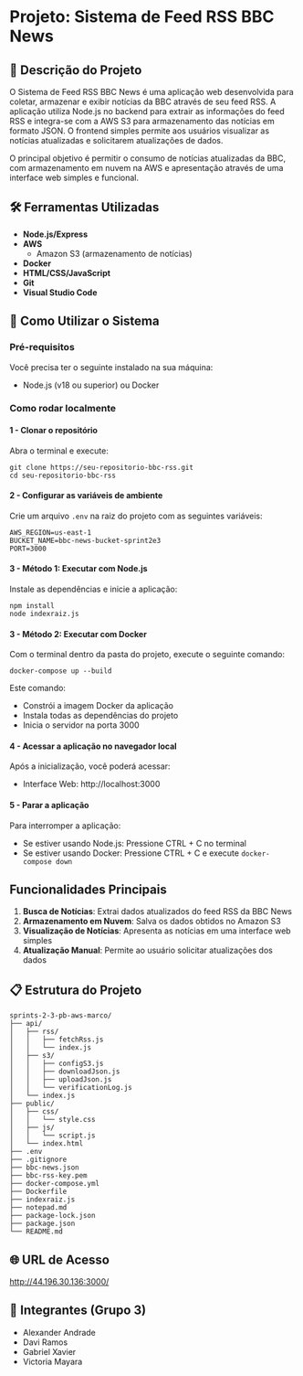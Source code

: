 # Projeto: Sistema de Feed RSS BBC News

## 📌 Descrição do Projeto

O Sistema de Feed RSS BBC News é uma aplicação web desenvolvida para coletar, armazenar e exibir notícias da BBC através de seu feed RSS. A aplicação utiliza Node.js no backend para extrair as informações do feed RSS e integra-se com a AWS S3 para armazenamento das notícias em formato JSON. O frontend simples permite aos usuários visualizar as notícias atualizadas e solicitarem atualizações de dados.

O principal objetivo é permitir o consumo de notícias atualizadas da BBC, com armazenamento em nuvem na AWS e apresentação através de uma interface web simples e funcional.

## 🛠️ Ferramentas Utilizadas

* **Node.js/Express** 
* **AWS**
   * Amazon S3 (armazenamento de notícias)
* **Docker** 
* **HTML/CSS/JavaScript** 
* **Git** 
* **Visual Studio Code** 

## 🚀 Como Utilizar o Sistema

### Pré-requisitos

Você precisa ter o seguinte instalado na sua máquina:
* Node.js (v18 ou superior) ou Docker

### Como rodar localmente

#### 1 - Clonar o repositório

Abra o terminal e execute:

```
git clone https://seu-repositorio-bbc-rss.git
cd seu-repositorio-bbc-rss
```

#### 2 - Configurar as variáveis de ambiente

Crie um arquivo `.env` na raiz do projeto com as seguintes variáveis:

```
AWS_REGION=us-east-1
BUCKET_NAME=bbc-news-bucket-sprint2e3
PORT=3000
```

#### 3 - Método 1: Executar com Node.js

Instale as dependências e inicie a aplicação:

```
npm install
node indexraiz.js
```

#### 3 - Método 2: Executar com Docker

Com o terminal dentro da pasta do projeto, execute o seguinte comando:

```
docker-compose up --build
```

Este comando:
* Constrói a imagem Docker da aplicação
* Instala todas as dependências do projeto
* Inicia o servidor na porta 3000

#### 4 - Acessar a aplicação no navegador local

Após a inicialização, você poderá acessar:
* Interface Web: http://localhost:3000

#### 5 - Parar a aplicação

Para interromper a aplicação:
* Se estiver usando Node.js: Pressione CTRL + C no terminal
* Se estiver usando Docker: Pressione CTRL + C e execute `docker-compose down`

## Funcionalidades Principais

1. **Busca de Notícias**: Extrai dados atualizados do feed RSS da BBC News
2. **Armazenamento em Nuvem**: Salva os dados obtidos no Amazon S3
3. **Visualização de Notícias**: Apresenta as notícias em uma interface web simples
4. **Atualização Manual**: Permite ao usuário solicitar atualizações dos dados

## 📋 Estrutura do Projeto

```
sprints-2-3-pb-aws-marco/
├── api/
│   ├── rss/
│   │   ├── fetchRss.js
│   │   └── index.js
│   ├── s3/
│   │   ├── configS3.js
│   │   ├── downloadJson.js
│   │   ├── uploadJson.js
│   │   └── verificationLog.js
│   └── index.js
├── public/
│   ├── css/
│   │   └── style.css
│   ├── js/
│   │   └── script.js
│   └── index.html
├── .env
├── .gitignore
├── bbc-news.json
├── bbc-rss-key.pem
├── docker-compose.yml
├── Dockerfile
├── indexraiz.js
├── notepad.md
├── package-lock.json
├── package.json
└── README.md
```

## 🌐 URL de Acesso

http://44.196.30.136:3000/

## 📝 Integrantes (Grupo 3)

* Alexander Andrade
* Davi Ramos
* Gabriel Xavier
* Victoria Mayara